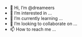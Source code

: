 - 👋 Hi, I’m @dreameers
- 👀 I’m interested in ...
- 🌱 I’m currently learning ...
- 💞️ I’m looking to collaborate on ...
- 📫 How to reach me ...

<!---
dreameers/dreameers is a ✨ special ✨ repository because its `README.md` (this file) appears on your GitHub profile.
You can click the Preview link to take a look at your changes.
--->
